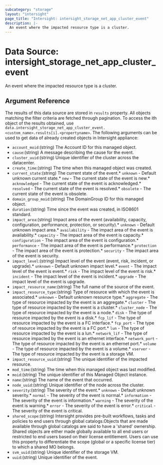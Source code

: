 ```yaml
---
subcategory: "storage"
layout: "intersight"
page_title: "Intersight: intersight_storage_net_app_cluster_event"
description: |-
  An event where the impacted resource type is a cluster.
---
```


# Data Source: intersight_storage_net_app_cluster_event
An event where the impacted resource type is a cluster.
## Argument Reference
The results of this data source are stored in `results` property.
All objects matching the filter criteria are fetched through pagination.
To access the ith object of the results obtained, use `data.intersight_storage_net_app_cluster_event.<custom_name>.results[i].<propertyname>`.
The following arguments can be used to get data of already created objects in Intersight appliance:
* `account_moid`:(string) The Account ID for this managed object. 
* `cause`:(string) A message describing the cause for the event. 
* `cluster_uuid`:(string) Unique identifier of the cluster across the datacenter. 
* `create_time`:(string) The time when this managed object was created. 
* `current_state`:(string) The current state of the event.* `unknown` - Default unknown current state.* `new` - The current state of the event is new.* `acknowledged` - The current state of the event is acknowledged.* `resolved` - The current state of the event is resolved.* `obsolete` - The current state of the event is obsolete. 
* `domain_group_moid`:(string) The DomainGroup ID for this managed object. 
* `duration`:(string) Time since the event was created, in ISO8601 standard. 
* `impact_area`:(string) Impact area of the event (availability, capacity, configuration, performance, protection, or security).* `unknown` - Default unknown impact area.* `availability` - The impact area of the event is availability.* `capacity` - The impact area of the event is capacity.* `configuration` - The impact area of the event is configuration.* `performance` - The impact area of the event is performance.* `protection` - The impact area of the event is protection.* `security` - The impact area of the event is security. 
* `impact_level`:(string) Impact level of the event (event, risk, incident, or upgrade).* `unknown` - Default unknown impact level.* `event` - The impact level of the event is event.* `risk` - The impact level of the event is risk.* `incident` - The impact level of the event is incident.* `upgrade` - The impact level of the event is upgrade. 
* `impact_resource_name`:(string) The full name of the source of the event. 
* `impact_resource_type`:(string) Type of resource with which the event is associated.* `unknown` - Default unknown resource type.* `aggregate` - The type of resource impacted by the event is an aggregate.* `cluster` - The type of resource impacted by the event is a cluster.* `cluster_node` - The type of resource impacted by the event is a node.* `disk` - The type of resource impacted by the event is a disk.* `fcp_lif` - The type of resource impacted by the event is a FC interface.* `fcp_port` - The type of resource impacted by the event is a FC port.* `lun` - The type of resource impacted by the event is a lun.* `network_lif` - The type of resource impacted by the event is an ethernet interface.* `network_port` - The type of resource impacted by the event is an ethernet port.* `volume` - The type of resource impacted by the event is a volume.* `vserver` - The type of resource impacted by the event is a storage VM. 
* `impact_resource_uuid`:(string) The unique identifier of the impacted resource. 
* `mod_time`:(string) The time when this managed object was last modified. 
* `moid`:(string) The unique identifier of this Managed Object instance. 
* `name`:(string) The name of the event that occurred. 
* `node_uuid`:(string) Unique identifier of the node across the cluster. 
* `severity`:(string) The severity of the event.* `unknown` - Default unknown severity.* `normal` - The severity of the event is normal.* `information` - The severity of the event is information.* `warning` - The severity of the event is warning.* `error` - The severity of the event is error.* `critical` - The severity of the event is critical. 
* `shared_scope`:(string) Intersight provides pre-built workflows, tasks and policies to end users through global catalogs.Objects that are made available through global catalogs are said to have a 'shared' ownership. Shared objects are either made globally available to all end users or restricted to end users based on their license entitlement. Users can use this property to differentiate the scope (global or a specific license tier) to which a shared MO belongs. 
* `svm_uuid`:(string) Unique identifier of the storage VM. 
* `uuid`:(string) Unique identifier of the event. 
 